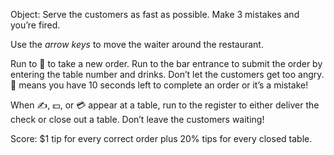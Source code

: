 Object: Serve the customers as fast as possible.  Make 3 mistakes and you’re fired.

Use the *arrow keys* to move the waiter around the restaurant.

Run to 🤗 to take a new order. Run to the bar entrance to submit the order by entering the table number and drinks.  Don’t let the customers get too angry. 🤬 means you have 10 seconds left to complete an order or it’s a mistake!

When ✍️, 💵, or 💳 appear at a table, run to the register to either deliver the check or close out a table.  Don’t leave the customers waiting!

Score: $1 tip for every correct order plus 20% tips for every closed table.